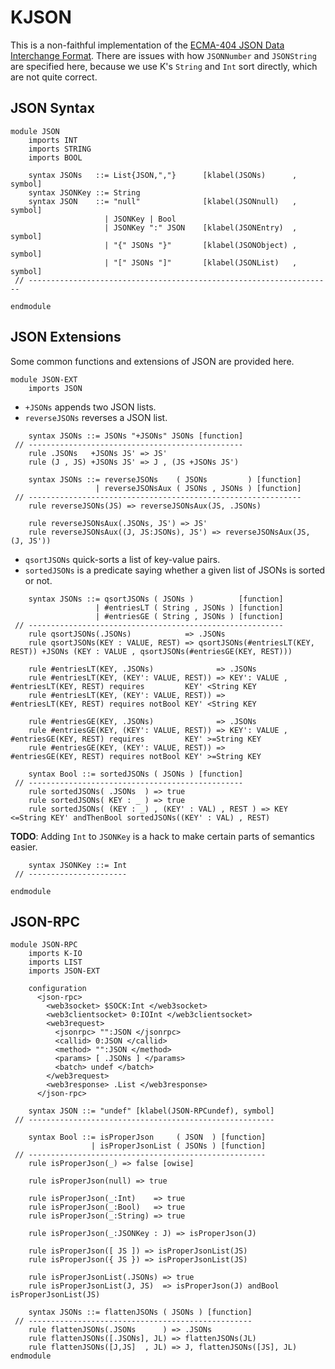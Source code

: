 KJSON
=====

This is a non-faithful implementation of the [ECMA-404 JSON Data Interchange Format](http://www.ecma-international.org/publications/files/ECMA-ST/ECMA-404.pdf).
There are issues with how `JSONNumber` and `JSONString` are specified here, because we use K's `String` and `Int` sort directly, which are not quite correct.

JSON Syntax
-----------

```k
module JSON
    imports INT
    imports STRING
    imports BOOL

    syntax JSONs   ::= List{JSON,","}      [klabel(JSONs)      , symbol]
    syntax JSONKey ::= String
    syntax JSON    ::= "null"              [klabel(JSONnull)   , symbol]
                     | JSONKey | Bool
                     | JSONKey ":" JSON    [klabel(JSONEntry)  , symbol]
                     | "{" JSONs "}"       [klabel(JSONObject) , symbol]
                     | "[" JSONs "]"       [klabel(JSONList)   , symbol]
 // --------------------------------------------------------------------
```

```k
endmodule
```

JSON Extensions
---------------

Some common functions and extensions of JSON are provided here.

```k
module JSON-EXT
    imports JSON
```

-   `+JSONs` appends two JSON lists.
-   `reverseJSONs` reverses a JSON list.

```k
    syntax JSONs ::= JSONs "+JSONs" JSONs [function]
 // ------------------------------------------------
    rule .JSONs   +JSONs JS' => JS'
    rule (J , JS) +JSONs JS' => J , (JS +JSONs JS')

    syntax JSONs ::= reverseJSONs    ( JSONs         ) [function]
                   | reverseJSONsAux ( JSONs , JSONs ) [function]
 // -------------------------------------------------------------
    rule reverseJSONs(JS) => reverseJSONsAux(JS, .JSONs)

    rule reverseJSONsAux(.JSONs, JS') => JS'
    rule reverseJSONsAux((J, JS:JSONs), JS') => reverseJSONsAux(JS, (J, JS'))
```

-   `qsortJSONs` quick-sorts a list of key-value pairs.
-   `sortedJSONs` is a predicate saying whether a given list of JSONs is sorted or not.

```k
    syntax JSONs ::= qsortJSONs ( JSONs )          [function]
                   | #entriesLT ( String , JSONs ) [function]
                   | #entriesGE ( String , JSONs ) [function]
 // ---------------------------------------------------------
    rule qsortJSONs(.JSONs)            => .JSONs
    rule qsortJSONs(KEY : VALUE, REST) => qsortJSONs(#entriesLT(KEY, REST)) +JSONs (KEY : VALUE , qsortJSONs(#entriesGE(KEY, REST)))

    rule #entriesLT(KEY, .JSONs)              => .JSONs
    rule #entriesLT(KEY, (KEY': VALUE, REST)) => KEY': VALUE , #entriesLT(KEY, REST) requires         KEY' <String KEY
    rule #entriesLT(KEY, (KEY': VALUE, REST)) =>               #entriesLT(KEY, REST) requires notBool KEY' <String KEY

    rule #entriesGE(KEY, .JSONs)              => .JSONs
    rule #entriesGE(KEY, (KEY': VALUE, REST)) => KEY': VALUE , #entriesGE(KEY, REST) requires         KEY' >=String KEY
    rule #entriesGE(KEY, (KEY': VALUE, REST)) =>               #entriesGE(KEY, REST) requires notBool KEY' >=String KEY

    syntax Bool ::= sortedJSONs ( JSONs ) [function]
 // ------------------------------------------------
    rule sortedJSONs( .JSONs  ) => true
    rule sortedJSONs( KEY : _ ) => true
    rule sortedJSONs( (KEY : _) , (KEY' : VAL) , REST ) => KEY <=String KEY' andThenBool sortedJSONs((KEY' : VAL) , REST)
```

**TODO**: Adding `Int` to `JSONKey` is a hack to make certain parts of semantics easier.

```k
    syntax JSONKey ::= Int
 // ----------------------
```

```k
endmodule
```

JSON-RPC
--------

```k
module JSON-RPC
    imports K-IO
    imports LIST
    imports JSON-EXT

    configuration
      <json-rpc>
        <web3socket> $SOCK:Int </web3socket>
        <web3clientsocket> 0:IOInt </web3clientsocket>
        <web3request>
          <jsonrpc> "":JSON </jsonrpc>
          <callid> 0:JSON </callid>
          <method> "":JSON </method>
          <params> [ .JSONs ] </params>
          <batch> undef </batch>
        </web3request>
        <web3response> .List </web3response>
      </json-rpc>

    syntax JSON ::= "undef" [klabel(JSON-RPCundef), symbol]
 // -------------------------------------------------------

    syntax Bool ::= isProperJson     ( JSON  ) [function]
                  | isProperJsonList ( JSONs ) [function]
 // -----------------------------------------------------
    rule isProperJson(_) => false [owise]

    rule isProperJson(null) => true

    rule isProperJson(_:Int)    => true
    rule isProperJson(_:Bool)   => true
    rule isProperJson(_:String) => true

    rule isProperJson(_:JSONKey : J) => isProperJson(J)

    rule isProperJson([ JS ]) => isProperJsonList(JS)
    rule isProperJson({ JS }) => isProperJsonList(JS)

    rule isProperJsonList(.JSONs) => true
    rule isProperJsonList(J, JS)  => isProperJson(J) andBool isProperJsonList(JS)

    syntax JSONs ::= flattenJSONs ( JSONs ) [function]
 // --------------------------------------------------
    rule flattenJSONs(.JSONs      ) => .JSONs
    rule flattenJSONs([.JSONs], JL) => flattenJSONs(JL)
    rule flattenJSONs([J,JS]  , JL) => J, flattenJSONs([JS], JL)
endmodule
```
